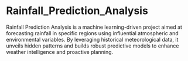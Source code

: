 # Rainfall_Prediction_Analysis
Rainfall Prediction Analysis is a machine learning-driven project aimed at forecasting rainfall in specific regions using influential atmospheric and environmental variables. By leveraging historical meteorological data, it unveils hidden patterns and builds robust predictive models to enhance weather intelligence and proactive planning.
